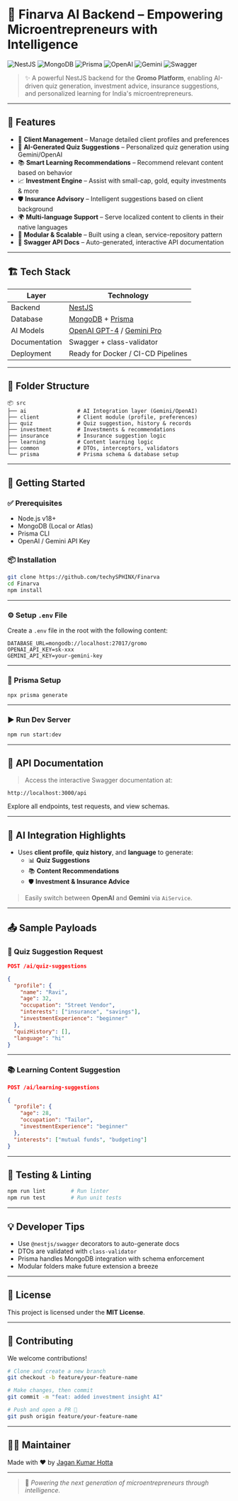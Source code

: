 # 🧠 Finarva AI Backend – Empowering Microentrepreneurs with Intelligence

![NestJS](https://img.shields.io/badge/NestJS-Powered-red?style=for-the-badge&logo=nestjs)
![MongoDB](https://img.shields.io/badge/MongoDB-Database-green?style=for-the-badge&logo=mongodb)
![Prisma](https://img.shields.io/badge/ORM-Prisma-blue?style=for-the-badge&logo=prisma)
![OpenAI](https://img.shields.io/badge/AI-OpenAI-4B0082?style=for-the-badge&logo=openai)
![Gemini](https://img.shields.io/badge/AI-Gemini-black?style=for-the-badge&logo=google)
![Swagger](https://img.shields.io/badge/API-Docs-yellow?style=for-the-badge&logo=swagger)

> ✨ A powerful NestJS backend for the **Gromo Platform**, enabling AI-driven quiz generation, investment advice, insurance suggestions, and personalized learning for India's microentrepreneurs.

---

## 🌟 Features

- 👤 **Client Management** – Manage detailed client profiles and preferences
- 🧠 **AI-Generated Quiz Suggestions** – Personalized quiz generation using Gemini/OpenAI
- 📚 **Smart Learning Recommendations** – Recommend relevant content based on behavior
- 📈 **Investment Engine** – Assist with small-cap, gold, equity investments & more
- 🛡️ **Insurance Advisory** – Intelligent suggestions based on client background
- 🌍 **Multi-language Support** – Serve localized content to clients in their native languages
- 🧩 **Modular & Scalable** – Built using a clean, service-repository pattern
- 🧪 **Swagger API Docs** – Auto-generated, interactive API documentation

---

## 🏗️ Tech Stack

| Layer         | Technology                                                                          |
| ------------- | ----------------------------------------------------------------------------------- |
| Backend       | [NestJS](https://nestjs.com/)                                                       |
| Database      | [MongoDB](https://www.mongodb.com/) + [Prisma](https://www.prisma.io/)              |
| AI Models     | [OpenAI GPT-4](https://platform.openai.com/) / [Gemini Pro](https://ai.google.dev/) |
| Documentation | Swagger + class-validator                                                           |
| Deployment    | Ready for Docker / CI-CD Pipelines                                                  |

---

## 📂 Folder Structure

```
📦 src
├── ai                # AI Integration layer (Gemini/OpenAI)
├── client            # Client module (profile, preferences)
├── quiz              # Quiz suggestion, history & records
├── investment        # Investments & recommendations
├── insurance         # Insurance suggestion logic
├── learning          # Content learning logic
├── common            # DTOs, interceptors, validators
└── prisma            # Prisma schema & database setup
```

---

## 🚀 Getting Started

### ✅ Prerequisites

- Node.js v18+
- MongoDB (Local or Atlas)
- Prisma CLI
- OpenAI / Gemini API Key

### 📦 Installation

```bash
git clone https://github.com/techySPHINX/Finarva
cd Finarva
npm install
```

---

### ⚙️ Setup `.env` File

Create a `.env` file in the root with the following content:

```env
DATABASE_URL=mongodb://localhost:27017/gromo
OPENAI_API_KEY=sk-xxx
GEMINI_API_KEY=your-gemini-key
```

---

### 🔁 Prisma Setup

```bash
npx prisma generate
```

---

### ▶️ Run Dev Server

```bash
npm run start:dev
```

---

## 📖 API Documentation

> Access the interactive Swagger documentation at:

```
http://localhost:3000/api
```

Explore all endpoints, test requests, and view schemas.

---

## 🤖 AI Integration Highlights

- Uses **client profile**, **quiz history**, and **language** to generate:
  - 📊 **Quiz Suggestions**
  - 📚 **Content Recommendations**
  - 🛡️ **Investment & Insurance Advice**

> Easily switch between **OpenAI** and **Gemini** via `AiService`.

---

## 📤 Sample Payloads

### 🎯 Quiz Suggestion Request

```json
POST /ai/quiz-suggestions

{
  "profile": {
    "name": "Ravi",
    "age": 32,
    "occupation": "Street Vendor",
    "interests": ["insurance", "savings"],
    "investmentExperience": "beginner"
  },
  "quizHistory": [],
  "language": "hi"
}
```

---

### 📚 Learning Content Suggestion

```json
POST /ai/learning-suggestions

{
  "profile": {
    "age": 28,
    "occupation": "Tailor",
    "investmentExperience": "beginner"
  },
  "interests": ["mutual funds", "budgeting"]
}
```

---

## 🧪 Testing & Linting

```bash
npm run lint        # Run linter
npm run test        # Run unit tests
```

---

## 💡 Developer Tips

- Use `@nestjs/swagger` decorators to auto-generate docs
- DTOs are validated with `class-validator`
- Prisma handles MongoDB integration with schema enforcement
- Modular folders make future extension a breeze

---

## 📜 License

This project is licensed under the **MIT License**.

---

## 🤝 Contributing

We welcome contributions!

```bash
# Clone and create a new branch
git checkout -b feature/your-feature-name

# Make changes, then commit
git commit -m "feat: added investment insight AI"

# Push and open a PR 🚀
git push origin feature/your-feature-name
```

---

## 👨‍💻 Maintainer

Made with ❤️ by [Jagan Kumar Hotta](https://github.com/techySPHINX)

---

> 🚀 _Powering the next generation of microentrepreneurs through intelligence._
